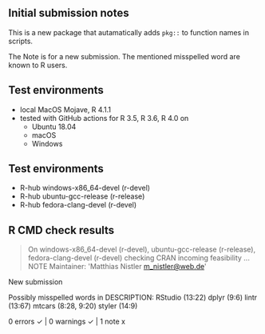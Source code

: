 ## Initial submission notes

This is a new package that autamatically adds `pkg::` to function names in scripts.

The Note is for a new submission. The mentioned misspelled word are known to R users.



## Test environments

* local MacOS Mojave, R 4.1.1
* tested with GitHub actions for R 3.5, R 3.6, R 4.0 on
  - Ubuntu 18.04
  - macOS
  - Windows
  
## Test environments
- R-hub windows-x86_64-devel (r-devel)
- R-hub ubuntu-gcc-release (r-release)
- R-hub fedora-clang-devel (r-devel)

## R CMD check results
> On windows-x86_64-devel (r-devel), ubuntu-gcc-release (r-release), fedora-clang-devel (r-devel)
  checking CRAN incoming feasibility ... NOTE
  Maintainer: 'Matthias Nistler <m_nistler@web.de>'
  
  New submission
  
  Possibly misspelled words in DESCRIPTION:
    RStudio (13:22)
    dplyr (9:6)
    lintr (13:67)
    mtcars (8:28, 9:20)
    styler (14:9)

0 errors ✓ | 0 warnings ✓ | 1 note x